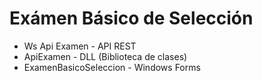 # Exámen Básico de Selección

* Ws Api Examen - API REST
* ApiExamen - DLL (Biblioteca de clases)
* ExamenBasicoSeleccion - Windows Forms
